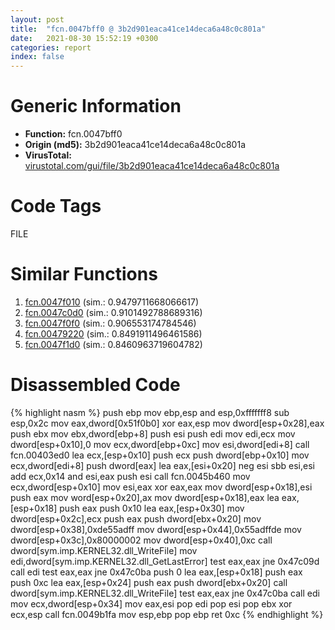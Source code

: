 ```yaml
---
layout: post
title:  "fcn.0047bff0 @ 3b2d901eaca41ce14deca6a48c0c801a"
date:   2021-08-30 15:52:19 +0300
categories: report
index: false
---
```


# Generic Information
- **Function:** fcn.0047bff0
- **Origin (md5):** 3b2d901eaca41ce14deca6a48c0c801a
- **VirusTotal:** [virustotal.com/gui/file/3b2d901eaca41ce14deca6a48c0c801a][virustotal_ref]

# Code Tags
<span class="tag" id="FILE">FILE</span>


# Similar Functions

1. [fcn.0047f010][similar_1_ref] (sim.: 0.9479711668066617)
2. [fcn.0047c0d0][similar_2_ref] (sim.: 0.9101492788689316)
3. [fcn.0047f0f0][similar_3_ref] (sim.: 0.906553174784546)
4. [fcn.00479220][similar_4_ref] (sim.: 0.8491911496461586)
5. [fcn.0047f1d0][similar_5_ref] (sim.: 0.8460963719604782)


# Disassembled Code

{% highlight nasm %}
push ebp
mov ebp,esp
and esp,0xfffffff8
sub esp,0x2c
mov eax,dword[0x51f0b0]
xor eax,esp
mov dword[esp+0x28],eax
push ebx
mov ebx,dword[ebp+8]
push esi
push edi
mov edi,ecx
mov dword[esp+0x10],0
mov ecx,dword[ebp+0xc]
mov esi,dword[edi+8]
call fcn.00403ed0
lea ecx,[esp+0x10]
push ecx
push dword[ebp+0x10]
mov ecx,dword[edi+8]
push dword[eax]
lea eax,[esi+0x20]
neg esi
sbb esi,esi
add ecx,0x14
and esi,eax
push esi
call fcn.0045b460
mov ecx,dword[esp+0x10]
mov esi,eax
xor eax,eax
mov dword[esp+0x18],esi
push eax
mov word[esp+0x20],ax
mov dword[esp+0x18],eax
lea eax,[esp+0x18]
push eax
push 0x10
lea eax,[esp+0x30]
mov dword[esp+0x2c],ecx
push eax
push dword[ebx+0x20]
mov dword[esp+0x38],0xde55adff
mov dword[esp+0x44],0x55adffde
mov dword[esp+0x3c],0x80000002
mov dword[esp+0x40],0xc
call dword[sym.imp.KERNEL32.dll_WriteFile]
mov edi,dword[sym.imp.KERNEL32.dll_GetLastError]
test eax,eax
jne 0x47c09d
call edi
test eax,eax
jne 0x47c0ba
push 0
lea eax,[esp+0x18]
push eax
push 0xc
lea eax,[esp+0x24]
push eax
push dword[ebx+0x20]
call dword[sym.imp.KERNEL32.dll_WriteFile]
test eax,eax
jne 0x47c0ba
call edi
mov ecx,dword[esp+0x34]
mov eax,esi
pop edi
pop esi
pop ebx
xor ecx,esp
call fcn.0049b1fa
mov esp,ebp
pop ebp
ret 0xc
{% endhighlight %}


[similar_1_ref]: /report/fcn.0047f010@3b2d901eaca41ce14deca6a48c0c801a
[similar_2_ref]: /report/fcn.0047c0d0@3b2d901eaca41ce14deca6a48c0c801a
[similar_3_ref]: /report/fcn.0047f0f0@3b2d901eaca41ce14deca6a48c0c801a
[similar_4_ref]: /report/fcn.00479220@3b2d901eaca41ce14deca6a48c0c801a
[similar_5_ref]: /report/fcn.0047f1d0@3b2d901eaca41ce14deca6a48c0c801a
[virustotal_ref]: https://www.virustotal.com/gui/file/3b2d901eaca41ce14deca6a48c0c801a